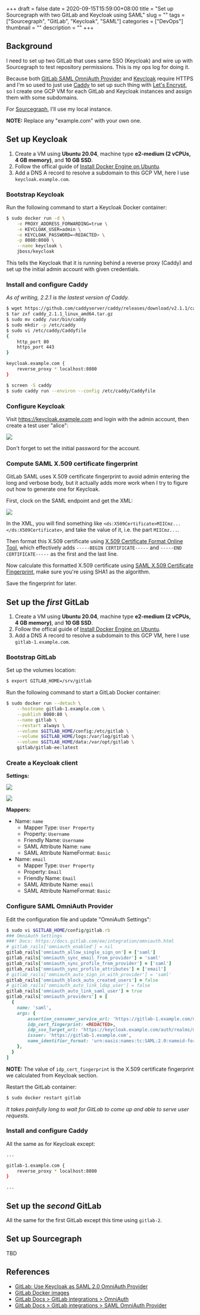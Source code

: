 +++ 
draft = false
date = 2020-09-15T15:59:00+08:00
title = "Set up Sourcegraph with two GitLab and Keycloak using SAML"
slug = "" 
tags = ["Sourcegraph", "GitLab", "Keycloak", "SAML"]
categories = ["DevOps"]
thumbnail = "<no value>"
description = ""
+++

## Background

I need to set up two GitLab that uses same SSO (Keycloak) and wire up with Sourcegraph to test repository permissions. This is my ops log for doing it.

Because both [GitLab SAML OmniAuth Provider](https://docs.gitlab.com/ee/integration/saml.html) and [Keycloak](https://twitter.com/jc_unknwon/status/1305417765667315712?s=20) require HTTPS and I'm so used to just use [Caddy](https://caddyserver.com/) to set up such thing with [Let's Encrypt](https://letsencrypt.org/), so I create one GCP VM for each GitLab and Keycloak instances and assign them with some subdomains.

For [Sourcegraph](https://sourcegraph.com/), I'll use my local instance.

**NOTE:** Replace any "example.com" with your own one.

## Set up Keycloak

1. Create a VM using **Ubuntu 20.04**, machine type **e2-medium (2 vCPUs, 4 GB memory)**, and **10 GB SSD**.
2. Follow the offical guide of [Install Docker Engine on Ubuntu](https://docs.docker.com/engine/install/ubuntu/).
3. Add a DNS A record to resolve a subdomain to this GCP VM, here I use `keycloak.example.com`.

### Bootstrap Keycloak

Run the following command to start a Keycloak Docker container:

```sh
$ sudo docker run -d \
    -e PROXY_ADDRESS_FORWARDING=true \
    -e KEYCLOAK_USER=admin \
    -e KEYCLOAK_PASSWORD=<REDACTED> \
    -p 8080:8080 \
    --name keycloak \
    jboss/keycloak
```

This tells the Keycloak that it is running behind a reverse proxy (Caddy) and set up the initial admin account with given credentials.

### Install and configure Caddy

_As of writing, 2.2.1 is the lastest version of Caddy._

```sh
$ wget https://github.com/caddyserver/caddy/releases/download/v2.1.1/caddy_2.1.1_linux_amd64.tar.gz
$ tar zxf caddy_2.1.1_linux_amd64.tar.gz
$ sudo mv caddy /usr/bin/caddy
$ sudo mkdir -p /etc/caddy
$ sudo vi /etc/caddy/Caddyfile
{
    http_port 80
    https_port 443
}

keycloak.example.com {
    reverse_proxy * localhost:8080
}

$ screen -S caddy
$ sudo caddy run --environ --config /etc/caddy/Caddyfile
```

### Configure Keycloak

Visit https://keycloak.example.com and login with the admin account, then create a test user "alice":

![](/img/200915/keycloak_alice.png)

Don't forget to set the initial password for the account.

### Compute SAML X.509 certificate fingerprint

GitLab SAML uses X.509 certificate fingerprint to avoid admin entering the long and verbose body, but it actually adds more work when I try to figure out how to generate one for Keycloak.

First, clock on the SAML endpoint and get the XML:

![](/img/200915/keycloak_saml_endpoint.png)

In the XML, you will find something like `<ds:X509Certificate>MIICmz...</ds:X509Certificate>`, and take the value of it, i.e. the part `MIICmz...`.

Then format this X.509 certificate using [X.509 Certificate Format Online Tool](https://www.samltool.com/format_x509cert.php), which effectively adds `-----BEGIN CERTIFICATE-----` and `-----END CERTIFICATE-----` as the first and the last line.

Now calculate this formatted X.509 certificate using [SAML X.509 Certificate Fingerprint](https://www.samltool.com/fingerprint.php), make sure you're using SHA1 as the algorithm.

Save the fingerprint for later.

## Set up the _first_ GitLab

1. Create a VM using **Ubuntu 20.04**, machine type **e2-medium (2 vCPUs, 4 GB memory)**, and **10 GB SSD**.
2. Follow the offical guide of [Install Docker Engine on Ubuntu](https://docs.docker.com/engine/install/ubuntu/).
3. Add a DNS A record to resolve a subdomain to this GCP VM, here I use `gitlab-1.example.com`.

### Bootstrap GitLab

Set up the volumes location:

```sh 
$ export GITLAB_HOME=/srv/gitlab
```

Run the following command to start a GitLab Docker container:

```sh
$ sudo docker run --detach \
    --hostname gitlab-1.example.com \
    --publish 8080:80 \
    --name gitlab \
    --restart always \
    --volume $GITLAB_HOME/config:/etc/gitlab \
    --volume $GITLAB_HOME/logs:/var/log/gitlab \
    --volume $GITLAB_HOME/data:/var/opt/gitlab \
    gitlab/gitlab-ee:latest
```

### Create a Keycloak client

**Settings:**

![](/img/200915/keycloak_gitlab_1_1.png)

![](/img/200915/keycloak_gitlab_1_2.png)

**Mappers:**

- Name: `name`
    - Mapper Type: `User Property`
    - Property: `Username`
    - Friendly Name: `Username`
    - SAML Attribute Name: `name`
    - SAML Attribute NameFormat: `Basic`
- Name: `email`
    - Mapper Type: `User Property`
    - Property: `Email`
    - Friendly Name: `Email`
    - SAML Attribute Name: `email`
    - SAML Attribute NameFormat: `Basic`

### Configure SAML OmniAuth Provider

Edit the configuration file and update "OmniAuth Settings":

```ruby
$ sudo vi $GITLAB_HOME/config/gitlab.rb
### OmniAuth Settings
###! Docs: https://docs.gitlab.com/ee/integration/omniauth.html
# gitlab_rails['omniauth_enabled'] = nil
gitlab_rails['omniauth_allow_single_sign_on'] = ['saml']
gitlab_rails['omniauth_sync_email_from_provider'] = 'saml'
gitlab_rails['omniauth_sync_profile_from_provider'] = ['saml']
gitlab_rails['omniauth_sync_profile_attributes'] = ['email']
# gitlab_rails['omniauth_auto_sign_in_with_provider'] = 'saml'
gitlab_rails['omniauth_block_auto_created_users'] = false
# gitlab_rails['omniauth_auto_link_ldap_user'] = false
gitlab_rails['omniauth_auto_link_saml_user'] = true
gitlab_rails['omniauth_providers'] = [
  {
    name: 'saml',
    args: {
        assertion_consumer_service_url: 'https://gitlab-1.example.com/users/auth/saml/callback',
        idp_cert_fingerprint: <REDACTED>,
        idp_sso_target_url: 'https://keycloak.example.com/auth/realms/master/protocol/saml/clients/gitlab-1.example.com',
        issuer: 'https://gitlab-1.example.com',
        name_identifier_format: 'urn:oasis:names:tc:SAML:2.0:nameid-format:persistent'
    },
  }
]
```

**NOTE:** The value of `idp_cert_fingerprint` is the X.509 certificate fingerprint we calculated from Keycloak section.

Restart the GitLab container:

```sh
$ sudo docker restart gitlab
```

_It takes painfully long to wait for GitLab to come up and able to serve user requests._

### Install and configure Caddy

All the same as for Keycloak except:

```sh
...

gitlab-1.example.com {
    reverse_proxy * localhost:8080
}

...
```

## Set up the _second_ GitLab

All the same for the first GitLab except this time using `gitlab-2`.

## Set up Sourcegraph

TBD

## References

- [GitLab: Use Keycloak as SAML 2.0 OmniAuth Provider](https://edenmal.moe/post/2018/GitLab-Keycloak-SAML-2-0-OmniAuth-Provider)
- [GitLab Docker images](https://docs.gitlab.com/omnibus/docker/)
- [GitLab Docs > GitLab integrations > OmniAuth](https://docs.gitlab.com/ee/integration/omniauth.html)
- [GitLab Docs > GitLab integrations > SAML OmniAuth Provider](https://docs.gitlab.com/ee/integration/saml.html)
